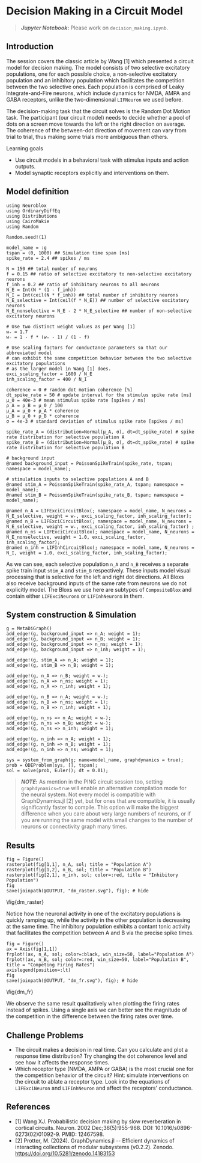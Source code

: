 <!--This file was generated, do not modify it.-->
# Decision Making in a Circuit Model
> **_Jupyter Notebook_:** Please work on `decision_making.ipynb`.

## Introduction
The session covers the classic article by Wang [1] which presented a circuit model for decision making. The model consists of two selective excitatory populations, one for each possible choice, a non-selective excitatory population and an inhibitory population which facilitates the competition between the two selective ones.
Each population is comprised of Leaky Integrate-and-Fire neurons, which include dynamics for NMDA, AMPA and GABA receptors, unlike the two-dimensional `LIFNeuron` we used before.

The decision-making task that the circuit solves is the Random Dot Motion task. The participant (our circuit model) needs to decide whether a pool of dots on a screen move towards the left or the right direction on average. The coherence of the between-dot direction of movement can vary from trial to trial, thus making some trials more ambiguous than others.

Learning goals
- Use circuit models in a behavioral task with stimulus inputs and action outputs.
- Model synaptic receptors explicitly and interventions on them.

## Model definition

````julia:ex1
using Neuroblox
using OrdinaryDiffEq
using Distributions
using CairoMakie
using Random

Random.seed!(1)

model_name = :g
tspan = (0, 1000) ## Simulation time span [ms]
spike_rate = 2.4 ## spikes / ms

N = 150 ## total number of neurons
f = 0.15 ## ratio of selective excitatory to non-selective excitatory neurons
f_inh = 0.2 ## ratio of inhibitory neurons to all neurons
N_E = Int(N * (1 - f_inh))
N_I = Int(ceil(N * f_inh)) ## total number of inhibitory neurons
N_E_selective = Int(ceil(f * N_E)) ## number of selective excitatory neurons
N_E_nonselective = N_E - 2 * N_E_selective ## number of non-selective excitatory neurons

# Use two distinct weight values as per Wang [1]
w₊ = 1.7
w₋ = 1 - f * (w₊ - 1) / (1 - f)

# Use scaling factors for conductance parameters so that our abbreviated model
# can exhibit the same competition behavior between the two selective excitatory populations
# as the larger model in Wang [1] does.
exci_scaling_factor = 1600 / N_E
inh_scaling_factor = 400 / N_I

coherence = 0 # random dot motion coherence [%]
dt_spike_rate = 50 # update interval for the stimulus spike rate [ms]
μ_0 = 40e-3 # mean stimulus spike rate [spikes / ms]
ρ_A = ρ_B = μ_0 / 100
μ_A = μ_0 + ρ_A * coherence
μ_B = μ_0 + ρ_B * coherence
σ = 4e-3 # standard deviation of stimulus spike rate [spikes / ms]

spike_rate_A = (distribution=Normal(μ_A, σ), dt=dt_spike_rate) # spike rate distribution for selective population A
spike_rate_B = (distribution=Normal(μ_B, σ), dt=dt_spike_rate) # spike rate distribution for selective population B

# background input
@named background_input = PoissonSpikeTrain(spike_rate, tspan; namespace = model_name);

# stimulation inputs to selective populations A and B
@named stim_A = PoissonSpikeTrain(spike_rate_A, tspan; namespace = model_name);
@named stim_B = PoissonSpikeTrain(spike_rate_B, tspan; namespace = model_name);

@named n_A = LIFExciCircuitBlox(; namespace = model_name, N_neurons = N_E_selective, weight = w₊, exci_scaling_factor, inh_scaling_factor);
@named n_B = LIFExciCircuitBlox(; namespace = model_name, N_neurons = N_E_selective, weight = w₊, exci_scaling_factor, inh_scaling_factor) ;
@named n_ns = LIFExciCircuitBlox(; namespace = model_name, N_neurons = N_E_nonselective, weight = 1.0, exci_scaling_factor, inh_scaling_factor);
@named n_inh = LIFInhCircuitBlox(; namespace = model_name, N_neurons = N_I, weight = 1.0, exci_scaling_factor, inh_scaling_factor);
````

As we can see, each selective population `n_A` and `n_B` receives a separate spike train input `stim_A` and `stim_B` respectively. These inputs model visual processing that is selective for the left and right dot directions. All Bloxs also receive background inputs of the same rate from neurons we do not explicitly model.
The Bloxs we use here are subtypes of `CompositeBlox` and contain either `LIFExciNeuron`s or `LIFInhNeuron`s in them.

## System construction & Simulation

````julia:ex2
g = MetaDiGraph()
add_edge!(g, background_input => n_A; weight = 1);
add_edge!(g, background_input => n_B; weight = 1);
add_edge!(g, background_input => n_ns; weight = 1);
add_edge!(g, background_input => n_inh; weight = 1);

add_edge!(g, stim_A => n_A; weight = 1);
add_edge!(g, stim_B => n_B; weight = 1);

add_edge!(g, n_A => n_B; weight = w₋);
add_edge!(g, n_A => n_ns; weight = 1);
add_edge!(g, n_A => n_inh; weight = 1);

add_edge!(g, n_B => n_A; weight = w₋);
add_edge!(g, n_B => n_ns; weight = 1);
add_edge!(g, n_B => n_inh; weight = 1);

add_edge!(g, n_ns => n_A; weight = w₋);
add_edge!(g, n_ns => n_B; weight = w₋);
add_edge!(g, n_ns => n_inh; weight = 1);

add_edge!(g, n_inh => n_A; weight = 1);
add_edge!(g, n_inh => n_B; weight = 1);
add_edge!(g, n_inh => n_ns; weight = 1);

sys = system_from_graph(g; name=model_name, graphdynamics = true);
prob = ODEProblem(sys, [], tspan);
sol = solve(prob, Euler(); dt = 0.01);
````

> **_NOTE_:** As mention in the PING circuit session too, setting `graphdynamics=true` will enable an alternative compilation mode for the neural system. Not every model is compatible with GraphDynamics.jl [2] yet, but for ones that are compatible, it is usually significantly faster to compile. This option will make the biggest difference when you care about very large numbers of neurons, or if you are running the same model with small changes to the number of neurons or connectivity graph many times.

## Results

````julia:ex3
fig = Figure()
rasterplot(fig[1,1], n_A, sol; title = "Population A")
rasterplot(fig[1,2], n_B, sol; title = "Population B")
rasterplot(fig[2,1], n_inh, sol; color=:red, title = "Inhibitory Population")
fig
save(joinpath(@OUTPUT, "dm_raster.svg"), fig); # hide
````

\fig{dm_raster}

Notice how the neuronal activity in one of the excitatory populations is quickly ramping up, while the activity in the other population is decreasing at the same time. The inhibitory population exhibits a contant tonic activity that facilitates the competition between A and B via the precise spike times.

````julia:ex4
fig = Figure()
ax = Axis(fig[1,1])
frplot!(ax, n_A, sol; color=:black, win_size=50, label="Population A")
frplot!(ax, n_B, sol; color=:red, win_size=50, label="Population B", title = "Competing Firing Rates")
axislegend(position=:lt)
fig
save(joinpath(@OUTPUT, "dm_fr.svg"), fig); # hide
````

\fig{dm_fr}

We observe the same result qualitatively when plotting the firing rates instead of spikes. Using a single axis we can better see the magnitude of the competition in the difference between the firing rates over time.

## Challenge Problems
- The circuit makes a decision in real time. Can you calculate and plot a response time distribution? Try changing the dot coherence level and see how it affects the response times.
- Which receptor type (NMDA, AMPA or GABA) is the most crucial one for the competition behavior of the circuit? Hint: simulate interventions on the circuit to ablate a receptor type. Look into the equations of `LIFExciNeuron` and `LIFInhNeuron` and affect the receptors' conductance.

## References
- [1] Wang XJ. Probabilistic decision making by slow reverberation in cortical circuits. Neuron. 2002 Dec;36(5):955-968. DOI: 10.1016/s0896-6273(02)01092-9. PMID: 12467598.
- [2] Protter, M. (2024). GraphDynamics.jl -- Efficient dynamics of interacting collections of modular subsystems (v0.2.2). Zenodo. https://doi.org/10.5281/zenodo.14183153

